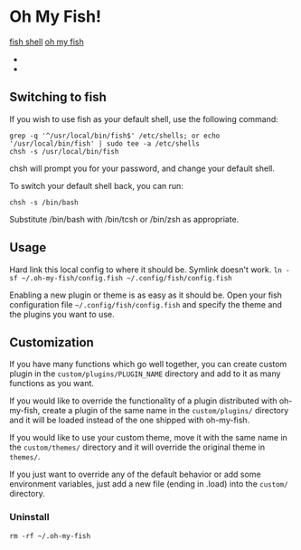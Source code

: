 # Oh My Fish!

[fish shell][fish]
[oh my fish][oh-my-fish]

- [fish]: http://fishshell.com/
- [oh-my-fish]: https://github.com/bpinto/oh-my-fish

## Switching to fish

If you wish to use fish as your default shell, use the following command:

    grep -q '^/usr/local/bin/fish$' /etc/shells; or echo '/usr/local/bin/fish' | sudo tee -a /etc/shells
    chsh -s /usr/local/bin/fish

chsh will prompt you for your password, and change your default shell.

To switch your default shell back, you can run:

    chsh -s /bin/bash

Substitute /bin/bash with /bin/tcsh or /bin/zsh as appropriate.

## Usage

Hard link this local config to where it should be. Symlink doesn't work.
`ln -sf ~/.oh-my-fish/config.fish ~/.config/fish/config.fish`

Enabling a new plugin or theme is as easy as it should be. Open your fish configuration file
`~/.config/fish/config.fish` and specify the theme and the plugins you want to use.

## Customization

If you have many functions which go well together, you can create custom plugin in the `custom/plugins/PLUGIN_NAME`
directory and add to it as many functions as you want.

If you would like to override the functionality of a plugin distributed with oh-my-fish,
create a plugin of the same name in the `custom/plugins/` directory and it will be loaded
instead of the one shipped with oh-my-fish.

If you would like to use your custom theme, move it with the same name in the `custom/themes/` directory
and it will override the original theme in `themes/`.

If you just want to override any of the default behavior or add some environment variables,
just add a new file (ending in .load) into the `custom/` directory.

### Uninstall

    rm -rf ~/.oh-my-fish
